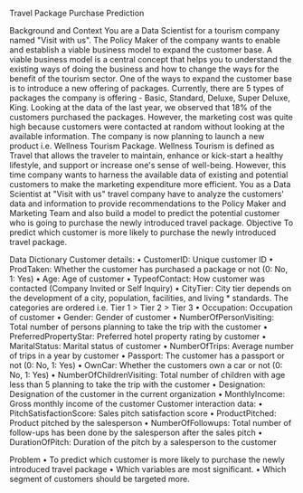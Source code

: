 Travel Package Purchase Prediction

Background and Context
You are a Data Scientist for a tourism company named "Visit with us". The Policy Maker of the company wants to enable and establish a viable business model to expand the customer base.
A viable business model is a central concept that helps you to understand the existing ways of doing the business and how to change the ways for the benefit of the tourism sector.
One of the ways to expand the customer base is to introduce a new offering of packages.
Currently, there are 5 types of packages the company is offering - Basic, Standard, Deluxe, Super Deluxe, King. Looking at the data of the last year, we observed that 18% of the customers purchased the packages.
However, the marketing cost was quite high because customers were contacted at random without looking at the available information.
The company is now planning to launch a new product i.e. Wellness Tourism Package. Wellness Tourism is defined as Travel that allows the traveler to maintain, enhance or kick-start a healthy lifestyle, and support or increase one's sense of well-being.
However, this time company wants to harness the available data of existing and potential customers to make the marketing expenditure more efficient.
You as a Data Scientist at "Visit with us" travel company have to analyze the customers' data and information to provide recommendations to the Policy Maker and Marketing Team and also build a model to predict the potential customer who is going to purchase the newly introduced travel package.
Objective
To predict which customer is more likely to purchase the newly introduced travel package.

Data Dictionary
Customer details:
•	CustomerID: Unique customer ID
•	ProdTaken: Whether the customer has purchased a package or not (0: No, 1: Yes)
•	Age: Age of customer
•	TypeofContact: How customer was contacted (Company Invited or Self Inquiry)
•	CityTier: City tier depends on the development of a city, population, facilities, and living * standards. The categories are ordered i.e. Tier 1 > Tier 2 > Tier 3
•	Occupation: Occupation of customer
•	Gender: Gender of customer
•	NumberOfPersonVisiting: Total number of persons planning to take the trip with the customer
•	PreferredPropertyStar: Preferred hotel property rating by customer
•	MaritalStatus: Marital status of customer
•	NumberOfTrips: Average number of trips in a year by customer
•	Passport: The customer has a passport or not (0: No, 1: Yes)
•	OwnCar: Whether the customers own a car or not (0: No, 1: Yes)
•	NumberOfChildrenVisiting: Total number of children with age less than 5 planning to take the trip with the customer
•	Designation: Designation of the customer in the current organization
•	MonthlyIncome: Gross monthly income of the customer
Customer interaction data:
•	PitchSatisfactionScore: Sales pitch satisfaction score
•	ProductPitched: Product pitched by the salesperson
•	NumberOfFollowups: Total number of follow-ups has been done by the salesperson after the sales pitch
•	DurationOfPitch: Duration of the pitch by a salesperson to the customer

Problem
•	To predict which customer is more likely to purchase the newly introduced travel package
•	Which variables are most significant.
•	Which segment of customers should be targeted more.
